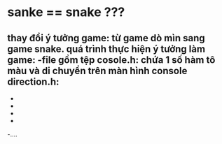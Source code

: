 # sanke == snake ???
thay đổi ý tưởng game: từ game dò mìn sang game snake.
quá trình thực hiện ý tưởng làm game:
-file gồm tệp cosole.h: chứa 1 số hàm tô màu và di chuyển trên màn hình console
              direction.h:
-
-
-
-
-
-....
